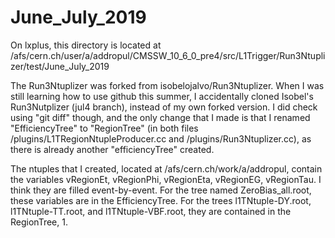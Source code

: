 # June_July_2019
On lxplus, this directory is located at 
/afs/cern.ch/user/a/addropul/CMSSW_10_6_0_pre4/src/L1Trigger/Run3Ntuplizer/test/June_July_2019

The Run3Ntuplizer was forked from isobelojalvo/Run3Ntuplizer. When I was still learning how to use github this summer, I accidentally cloned Isobel's Run3Nutplizer (jul4 branch), instead of my own forked version. I did check using "git diff" though, and the only change that I made is that I renamed "EfficiencyTree" to "RegionTree" (in both files /plugins/L1TRegionNtupleProducer.cc and /plugins/Run3Ntuplizer.cc), as there is already another "efficiencyTree" created.

The ntuples that I created, located at /afs/cern.ch/work/a/addropul, contain the variables vRegionEt, vRegionPhi, vRegionEta, vRegionEG, vRegionTau. I think they are filled event-by-event. For the tree named ZeroBias_all.root, these variables are in the EfficiencyTree. For the trees l1TNtuple-DY.root,  l1TNtuple-TT.root, and  l1TNtuple-VBF.root, they are contained in the RegionTree, 1. 




